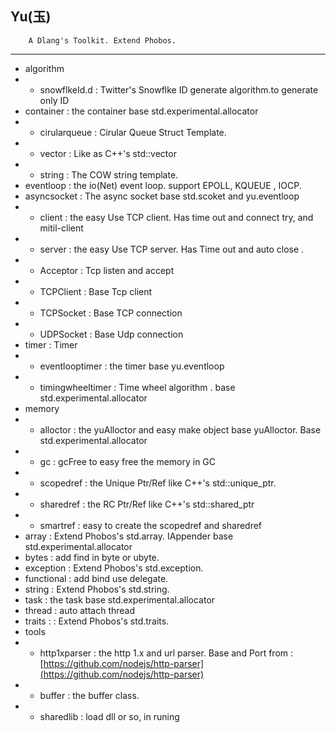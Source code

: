 Yu(玉)
---------------------------------
        A Dlang's Toolkit. Extend Phobos.
        
------------------------------

* algorithm
* * snowflkeId.d : Twitter's Snowflke ID generate algorithm.to generate only ID
* container : the container base std.experimental.allocator
* * cirularqueue : Cirular Queue Struct Template.
* * vector : Like as C++'s std::vector
* * string :  The COW string template. 
* eventloop :  the io(Net) event loop. support EPOLL, KQUEUE , IOCP.
* asyncsocket : The async socket base std.scoket and yu.eventloop
* * client :  the easy Use TCP client. Has time out and connect try, and mitil-client 
* * server :  the easy Use TCP server. Has Time out and auto close .
* * Acceptor  : Tcp listen and accept
* * TCPClient :  Base Tcp client
* * TCPSocket : Base TCP connection
* * UDPSocket :  Base Udp connection
* timer :  Timer
* * eventlooptimer : the timer base yu.eventloop
* * timingwheeltimer :  Time wheel algorithm . base std.experimental.allocator
* memory 
* * alloctor : the yuAlloctor and easy make object base yuAlloctor. Base  std.experimental.allocator
* * gc :  gcFree to easy free the memory in GC
* * scopedref :  the Unique Ptr/Ref like C++'s  std::unique_ptr.
* * sharedref : the RC Ptr/Ref like C++'s std::shared_ptr
* * smartref : easy to create the scopedref and sharedref
* array : Extend Phobos's std.array. IAppender base std.experimental.allocator
* bytes : add find in byte or ubyte. 
* exception : Extend Phobos's std.exception. 
* functional :  add bind use delegate.
* string : Extend Phobos's std.string.
* task : the task base  std.experimental.allocator
* thread :  auto attach thread
* traits : : Extend Phobos's std.traits. 
* tools
* * http1xparser :  the http 1.x and url parser. Base and Port from : [https://github.com/nodejs/http-parser](https://github.com/nodejs/http-parser)
* * buffer : the buffer class. 
* * sharedlib : load dll or so, in runing

